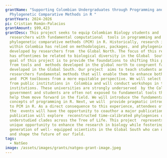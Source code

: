 ```yaml
---
grantName: "Supporting Colombian Undergraduates through Programming and
  Phylogenetic Comparative Methods in R "
grantYears: 2024-2026
pi: Cristian Román-Palacios
grantAmount: $99,423
grantDesc: This project seeks to equip Colombian Biology students and
  researchers with fundamental computational  tools in programming and
  phylogenetic comparative methods (PCM) in R. Historically, research in biology
  within Colombia has relied on methodologies, packages, and phylogenies
  developed by researchers from  the Global North. The focus of this research
  has oftentimes be related to biological diversity in the Global  South. The
  goal of this project is to provide the foundations to shifting this paradigm
  from tools and  methods developed in the global north to congruent fameworks
  developed in the Global South. Our project  aims to teach students and
  researchers fundamental methods that will enable them to enhance both R
  and  PCM toolboxes from a more equitable perspective. We will select students
  from public institutions in  Colombia and will conduct workshops in the same
  institutions. These universities are strongly underserved  by the Colombian
  government and students are often not exposed to fundamental tools that could
  help them move forward in the field. We will introduce the fundamental
  concepts of programming in R. Next, we will  provide pragmatic introductions
  to PCM in R. As a direct consequence to this experience, attendees of
  the  events will have the opportunity to coauthor a major publication. This
  publication will explore  reconstructed time-calibrated phylogenies on
  understudied clades across the Tree of Life. This project  represents an
  unique opportunity to enhance the research in biology while fostering a
  generation of well- equipped scientists in the Global South who can navigate
  and shape the future of our field.
tags:
  - NatGeo
image: /assets/images/grants/natgeo-grant-image.jpeg
---
```

